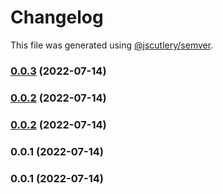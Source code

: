 # Changelog

This file was generated using [@jscutlery/semver](https://github.com/jscutlery/semver).

### [0.0.3](https://github.com/yurikrupnik/nx-go-playground/compare/test-be-test-app-0.0.2...test-be-test-app-0.0.3) (2022-07-14)

### [0.0.2](https://github.com/yurikrupnik/nx-go-playground/compare/test-be-test-app-0.0.1...test-be-test-app-0.0.2) (2022-07-14)

### [0.0.2](https://github.com/yurikrupnik/nx-go-playground/compare/test-be-test-app-0.0.1...test-be-test-app-0.0.2) (2022-07-14)

### 0.0.1 (2022-07-14)

### 0.0.1 (2022-07-14)
